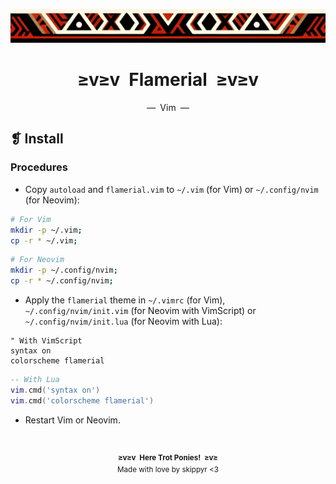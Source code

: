 <p align="center">
    <img alt="" src="../../assets/ornament.png" width=1020 />
</p>
<h1 align="center">≥v≥v&ensp;Flamerial&ensp;≥v≥v</h1>
<p align="center">—&ensp;Vim&ensp;—</p>

## ❡ Install
### Procedures
- Copy `autoload` and `flamerial.vim` to `~/.vim` (for Vim) or `~/.config/nvim` (for Neovim):

```zsh
# For Vim
mkdir -p ~/.vim;
cp -r * ~/.vim;
```

```zsh
# For Neovim
mkdir -p ~/.config/nvim;
cp -r * ~/.config/nvim;
```

- Apply the `flamerial` theme in `~/.vimrc` (for Vim), `~/.config/nvim/init.vim` (for Neovim with
  VimScript) or `~/.config/nvim/init.lua` (for Neovim with Lua):

```vim
" With VimScript
syntax on
colorscheme flamerial
```

```lua
-- With Lua
vim.cmd('syntax on')
vim.cmd('colorscheme flamerial')
```

- Restart Vim or Neovim.

&ensp;
<p align="center">
    <sup>
        <strong>≥v≥v&ensp;Here Trot Ponies!&ensp;≥v≥</strong><br />
        Made with love by skippyr <3
    </sup>
</p>
